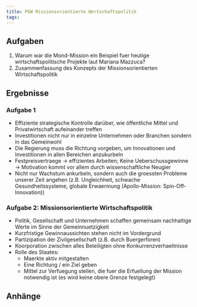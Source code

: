 ```yaml
---
title: PGW Missionsorientierte Wertschaftspolitik
tags:
---
```


## Aufgaben

1. Warum war die Mond-Mission ein Beispiel fuer heutige wirtschaftspolitische Projekte laut Mariana Mazzuca?
2. Zusammenfassung des Konzepts der Missionsorientierten Wirtschaftspolitik

## Ergebnisse

### Aufgabe 1

- Effiziente strategische Kontrolle darüber, wie öffentliche Mittel und Privatwirtschaft aufeinander treffen
- Investitionen nicht nur in einzelne Unternehmen oder Branchen sondern in das Gemeinwohl
- Die Regierung muss die Richtung vorgeben, um Innovationen und Investitionen in allen Bereichen anzukurbeln
- Festpreisvertraege → effizientes Arbeiten; Keine Ueberschussgewinne → Motivation kommt vor allem durch wissenschaftliche Neugier
- Nicht nur Wachstum ankurbeln, sondern auch die groessten Probleme unserer Zeit angehen (z.B. Ungleichheit, schwache Gesundheitssysteme, globale Erwaermung (Apollo-Mission: Spin-Off-Innovation))

### Aufgabe 2: Missionsorientierte Wirtschaftspolitik

- Politik, Gesellschaft und Unternehmen schaffen gemeinsam nachhaltige Werte im Sinne der Gemeinnuetzigkeit
- Kurzfristige Gewinnaussichten stehen nicht im Vordergrund
- Partizipation der Zivilgesellschaft (z.B. durch Buergerforen)
- Koorporation zwischen alles Beteiligten ohne Konkurrenzverhaeltnisse
- Rolle des Staates:
	- Maerkte aktiv mitgestalten
	- Eine Richtung / ein Ziel geben
	- Mittel zur Verfuegung stellen, die fuer die Erfuellung der Mission notwendig ist (es wird keine obere Grenze festgelegt)

## Anhänge